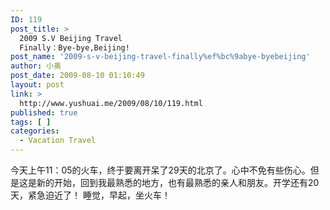```yaml
---
ID: 119
post_title: >
  2009 S.V Beijing Travel
  Finally：Bye-bye,Beijing!
post_name: '2009-s-v-beijing-travel-finally%ef%bc%9abye-byebeijing'
author: 小奥
post_date: 2009-08-10 01:10:49
layout: post
link: >
  http://www.yushuai.me/2009/08/10/119.html
published: true
tags: [ ]
categories:
  - Vacation Travel
---
```

今天上午11：05的火车，终于要离开呆了29天的北京了。心中不免有些伤心。但是这是新的开始，回到我最熟悉的地方，也有最熟悉的亲人和朋友。开学还有20天，紧急迫近了！
睡觉，早起，坐火车！